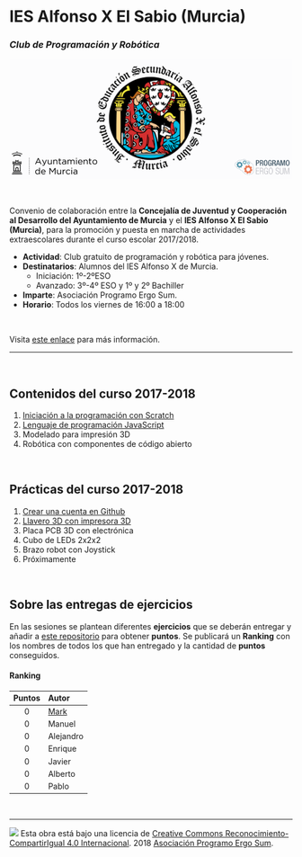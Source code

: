 # IES Alfonso X El Sabio (Murcia)
### *Club de Programación y Robótica*

![](IESAX.png)

<br />

Convenio de colaboración entre la **Concejalía de Juventud y Cooperación al Desarrollo del Ayuntamiento de Murcia** y el **IES Alfonso X El Sabio (Murcia)**, para la promoción y puesta en marcha de actividades extraescolares durante el curso escolar 2017/2018. 

- **Actividad**: Club gratuito de programación y robótica para jóvenes.
- **Destinatarios**: Alumnos del IES Alfonso X de Murcia.
  - Iniciación: 1º-2ºESO
  - Avanzado: 3º-4º ESO y 1º y 2º Bachiller
- **Imparte**: Asociación Programo Ergo Sum.
- **Horario**: Todos los viernes de 16:00 a 18:00

<br />

Visita [este enlace](https://www.iax.es/blog/2018/01/31/firma-convenios-subvencion-actividades-extraescolares-ayuntamiento-murcia/) para más información.

***


<br />


## Contenidos del curso 2017-2018

1. [Iniciación a la programación con Scratch](https://www.programoergosum.com/cursos-online/scratch)
2. [Lenguaje de programación JavaScript](https://www.aprendeprogramando.es/cursos-online/javascript)
3. Modelado para impresión 3D
4. Robótica con componentes de código abierto


<br />


## Prácticas del curso 2017-2018

1. [Crear una cuenta en Github](I-Crear-cuenta/README.md)
2. [Llavero 3D con impresora 3D](II-Llavero-3D/README.md)
3. Placa PCB 3D con electrónica
4. Cubo de LEDs 2x2x2
5. Brazo robot con Joystick
6. Próximamente


<br>


## Sobre las entregas de ejercicios

En las sesiones se plantean diferentes **ejercicios** que se deberán entregar y añadir a [este repositorio](https://github.com/ProgramoErgoSum/IES-Alfonso-X-Murcia) para obtener **puntos**. Se publicará un **Ranking** con los nombres de todos los que han entregado y la cantidad de **puntos** conseguidos.


#### Ranking

| Puntos | Autor | 
| :---:  | :---  |
| 0     | [Mark](https://github.com/LEGOMAN7) |
| 0     | Manuel |
| 0     | Alejandro |
| 0     | Enrique |
| 0     | Javier |
| 0     | Alberto |
| 0     | Pablo |



<br>

***

<img src="http://i.creativecommons.org/l/by-sa/4.0/88x31.png" />
Esta obra está bajo una licencia de <a href="https://creativecommons.org/licenses/by-sa/4.0/deed.es_ES">Creative Commons Reconocimiento-CompartirIgual 4.0 Internacional</a>. 
2018 <a href="https://www.programoergosum.com">Asociación Programo Ergo Sum</a>.